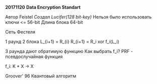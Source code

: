 **20171120**
**Data Encryption Standart**

Автор Feistel
*Создал Lucifer(128 bit-key)*
Нельзя было использовать ключи <= 56-bit
Длина блока 64-bit

Сеть Фестеля

1 раунд
2 блока
L_{i+1} = R_{i}
R_{i+1} = R_i xor f_i(L_i)

3 раунда дают обратимую функцию
Как выбрать f_i?
PRF - псевдослучайная функция

f_i: K * X -> X

Groover' 96 Квантовый алгоритм
